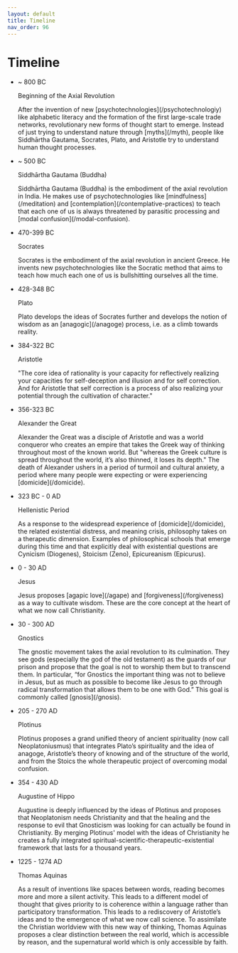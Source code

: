 ```yaml
---
layout: default
title: Timeline
nav_order: 96
---
```


# Timeline



 <ul class="timeline">
                <li class="timeline-item">
                    <div class="timeline-info">
                        <span> ~ 800 BC</span>
                    </div>
                    <div class="timeline-marker"></div>
                    <div class="timeline-content">
                        <p class="timeline-title">Beginning of the Axial Revolution</p>
                        <p>After the invention of new [psychotechnologies](/psychotechnologiy) like alphabetic literacy and the formation of the first large-scale trade networks, revolutionary new forms of thought start to emerge. Instead of just trying to understand nature through [myths](/myth), people like Siddhārtha Gautama, Socrates, Plato, and Aristotle try to understand human thought processes.</p>
                    </div>
                </li>
                <li class="timeline-item">
                    <div class="timeline-info">
                        <span>~ 500 BC</span>
                    </div>
                    <div class="timeline-marker"></div>
                    <div class="timeline-content">
                        <p class="timeline-title">Siddhārtha Gautama (Buddha)</p>
                        <p>Siddhārtha Gautama (Buddha) is the embodiment of the axial revolution in India. He makes use of psychotechnologies like [mindfulness](/meditation) and [contemplation](/contemplative-practices) to teach that each one of us is always threatened by parasitic processing and [modal confusion](/modal-confusion).</p>
                    </div>
                </li>
                <li class="timeline-item">
                    <div class="timeline-info">
                        <span> 470-399 BC</span>
                    </div>
                    <div class="timeline-marker"></div>
                    <div class="timeline-content">
                        <p class="timeline-title">Socrates</p>
                        <p>Socrates is the embodiment of the axial revolution in ancient Greece. He invents new psychotechnologies like the Socratic method that aims to teach how much each one of us is bullshitting ourselves all the time. </p>
                    </div>
                </li>
                <li class="timeline-item">
                    <div class="timeline-info">
                        <span>428-348 BC</span>
                    </div>
                    <div class="timeline-marker"></div>
                    <div class="timeline-content">
                        <p class="timeline-title">Plato</p>
                        <p>Plato develops the ideas of Socrates further and develops the notion of wisdom as an [anagogic](/anagoge) process, i.e. as a climb towards reality. </p>
                    </div>
                </li>
                <li class="timeline-item">
                    <div class="timeline-info">
                        <span>384-322 BC</span>
                    </div>
                    <div class="timeline-marker"></div>
                    <div class="timeline-content">
                        <p class="timeline-title">Aristotle</p>
                        <p>"The core idea of rationality is your capacity for reflectively realizing your capacities for self-deception and illusion and for self correction. And for Aristotle that self correction is a process of also realizing your potential through the cultivation of character."  </p>
                    </div>
                </li>
                <li class="timeline-item">
                    <div class="timeline-info">
                        <span>356-323 BC</span>
                    </div>
                    <div class="timeline-marker"></div>
                    <div class="timeline-content">
                        <p class="timeline-title">Alexander the Great</p>
                        <p>Alexander the Great was a disciple of Aristotle and was a world conqueror who creates an empire that takes the Greek way of thinking throughout most of the known world. But "whereas the Greek culture is spread throughout the world, it’s also thinned, it loses its depth." The death of Alexander ushers in a period of turmoil and cultural anxiety, a period where many people were expecting or were experiencing [domicide](/domicide).  </p>
                    </div>
                </li>
                <li class="timeline-item">
                    <div class="timeline-info">
                        <span>323 BC - 0 AD</span>
                    </div>
                    <div class="timeline-marker"></div>
                    <div class="timeline-content">
                        <p class="timeline-title">Hellenistic Period</p>
                        <p>As a response to the widespread experience of [domicide](/domicide), the related existential distress, and meaning crisis, philosophy takes on a therapeutic dimension. Examples of philosophical schools that emerge during this time and that explicitly deal with existential questions are Cynicism (Diogenes), Stoicism (Zeno), Epicureanism (Epicurus).</p>
                    </div>
                </li>
                <li class="timeline-item">
                    <div class="timeline-info">
                        <span>0 - 30 AD</span>
                    </div>
                    <div class="timeline-marker"></div>
                    <div class="timeline-content">
                        <p class="timeline-title">Jesus</p>
                        <p>Jesus proposes [agapic love](/agape) and [forgiveness](/forgiveness) as a way to cultivate wisdom. These are the core concept at the heart of what we now call Christianity. </p>
                    </div>
                </li>
                <li class="timeline-item">
                    <div class="timeline-info">
                        <span>30 - 300 AD</span>
                    </div>
                    <div class="timeline-marker"></div>
                    <div class="timeline-content">
                        <p class="timeline-title">Gnostics</p>
                        <p>The gnostic movement takes the axial revolution to its culmination. They see gods (especially the god of the old testament) as the guards of our prison and propose that the goal is not to worship them but to transcend them. In particular, “for Gnostics the important thing was not to believe in Jesus, but as much as possible to become like Jesus to go through radical transformation that allows them to be one with God.” This goal is commonly called [gnosis](/gnosis). </p>
                    </div>
                </li>
                <li class="timeline-item">
                    <div class="timeline-info">
                        <span>205 - 270 AD</span>
                    </div>
                    <div class="timeline-marker"></div>
                    <div class="timeline-content">
                        <p class="timeline-title">Plotinus</p>
                        <p>Plotinus proposes a grand unified theory of ancient spirituality (now call Neoplatoniusmus) that integrates Plato’s spirituality and the idea of anagoge, Aristotle’s theory of knowing and of the structure of the world, and from the Stoics the whole therapeutic project of overcoming modal confusion. </p>
                    </div>
                </li>
                <li class="timeline-item">
                    <div class="timeline-info">
                        <span>354 - 430 AD</span>
                    </div>
                    <div class="timeline-marker"></div>
                    <div class="timeline-content">
                        <p class="timeline-title">Augustine of Hippo</p>
                        <p>Augustine is deeply influenced by the ideas of Plotinus and proposes that Neoplatonism needs Christianity and that the healing and the response to evil that Gnosticism was looking for can actually be found in Christianity. By merging Plotinus' model with the ideas of Christianity he creates a fully integrated spiritual-scientific-therapeutic-existential framework that lasts for a thousand years.</p>
                    </div>
                </li>
                <li class="timeline-item">
                    <div class="timeline-info">
                        <span>1225 - 1274 AD</span>
                    </div>
                    <div class="timeline-marker"></div>
                    <div class="timeline-content">
                        <p class="timeline-title">Thomas Aquinas</p>
                        <p>As a result of inventions like spaces between words, reading becomes more and more a silent activity. This leads to a different model of thought that gives priority to is coherence within a language rather than participatory transformation. This leads to a rediscovery of Aristotle’s ideas and to the emergence of what we now call science. To assimilate the Christian worldview with this new way of thinking, Thomas Aquinas proposes a clear distinction between the real world, which is accessible by reason, and the supernatural world which is only accessible by faith. </p>
                    </div>
                </li>
            </ul>